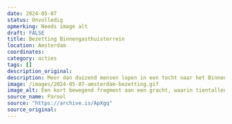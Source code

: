 ```yaml
---
date: 2024-05-07
status: Onvolledig
opmerking: Needs image alt
draft: FALSE
title: Bezetting Binnengasthuisterrein
location: Amsterdam
coordinates: 
category: acties
tags: []
description_original: 
description: Meer dan duizend mensen lopen in een tocht naar het Binnengasthuisterrein van de Universiteit van Amsterdam. Een kleine groep mensen heeft ondertussen het gebouw bezet. In de loop van de middag en avond sluiten veel mensen zich spontaan aan bij de bezetting. Barricades worden opgeworpen rondom het gebouw.
image: /images/2024-05-07-amsterdam-bezetting.gif
image_alt: Een kort bewegend fragment aan een gracht, waarin tientallen zo niet honderden mensen in een keten hout en andere objecten bijeenbrengen om een barricade te versterken. Tientallen andere mensen kijken toe vanaf de andere kant van de barricade. Het is een zonnige dag.
source_name: Parool
source: "https://archive.is/ApXgq"
source_original: 
---
```

